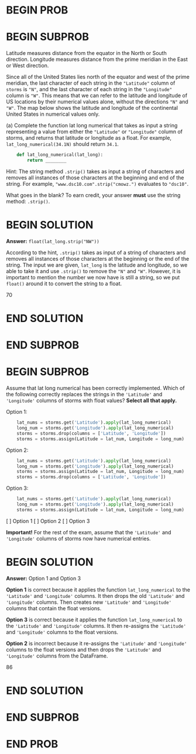 # BEGIN PROB

# BEGIN SUBPROB

Latitude measures distance from the equator in the North or South direction. Longitude
measures distance from the prime meridian in the East or West direction.

Since all of the United States lies north of the equator and west of the prime meridian,
the last character of each string in the `"Latitude"` column of `storms` is `"N"`, and the last
character of each string in the `"Longitude"` column is `"W"`. This means that we can refer
to the latitude and longitude of US locations by their numerical values alone, without the
directions `"N"` and `"W"`. The map below shows the latitude and longitude of the continental
United States in numerical values only.

(a) Complete the function lat long numerical that takes as input a string representing a
value from either the `"Latitude"` or `"Longitude"` column of storms, and returns that
latitude or longitude as a float. For example, `lat_long_numerical(34.1N)` should
return `34.1`.

```py
    def lat_long_numerical(lat_long):
        return ________
```

Hint: The string method `.strip()` takes as input a string of characters and removes all
instances of those characters at the beginning and end of the string. For example,
`"www.dsc10.com".strip("cmowz.")` evaluates to `"dsc10"`.

What goes in the blank? To earn credit, your answer **must** use the string method: `.strip()`.



# BEGIN SOLUTION

**Answer:** `float(lat_long.strip("NW"))`

According to the hint, `.strip()` takes as input of a string of characters and removes all instances of those characters at the beginning or the end of the string. The input we are given, `lat_long` is the latitude and longitude, so we able to take it and use `.strip()` to remove the `"N"` and `"W"`. However, it is important to mention the number we now have is still a string, so we put `float()` around it to convert the string to a float.

<average>70</average>

# END SOLUTION

# END SUBPROB



# BEGIN SUBPROB
Assume that lat long numerical has been correctly implemented. Which of the following correctly replaces the strings in the `'Latitude'` and `'Longitude'` columns of storms with float values? **Select all that apply.**


Option 1:

```py
    lat_nums = storms.get('Latitude').apply(lat_long_numerical)
    long_num = storms.get('Longitude').apply(lat_long_numerical)
    storms = storms.drop(columns = ['Latitude', 'Longitude'])
    storms = storms.assign(Latitude = lat_num, Longitude = long_num)
```

Option 2:

```py
    lat_nums = storms.get('Latitude').apply(lat_long_numerical)
    long_num = storms.get('Longitude').apply(lat_long_numerical)
    storms = storms.assign(Latitude = lat_num, Longitude = long_num)
    storms = storms.drop(columns = ['Latitude', 'Longitude'])
```

Option 3:

```py
    lat_nums = storms.get('Latitude').apply(lat_long_numerical)
    long_num = storms.get('Longitude').apply(lat_long_numerical)
    storms = storms.assign(Latitude = lat_num, Longitude = long_num)
```

[ ] Option 1
[ ] Option 2
[ ] Option 3

**Important!** For the rest of the exam, assume that the `'Latitude'` and `'Longitude'`
columns of storms now have numerical entries.


# BEGIN SOLUTION

**Answer:** Option 1 and Option 3

**Option 1** is correct because it applies the function `lat_long_numerical` to the `'Latitude'` and `'Longitude'` columns. It then drops the old `'Latitude'` and `'Longitude'` columns. Then creates new `'Latitude'` and `'Longitude'` columns that contain the float versions.

**Option 3** is correct because it applies the function `lat_long_numerical` to the `'Latitude'` and `'Longitude'` columns. It then re-assigns the `'Latitude'` and `'Longitude'` columns to the float versions.

**Option 2** is incorrect because it re-assigns the `'Latitude'` and `'Longitude'` columns to the float versions and then drops the `'Latitude'` and `'Longitude'` columns from the DataFrame.

<average>86</average>

# END SOLUTION

# END SUBPROB


# END PROB